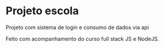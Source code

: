 # Projeto escola

Projeto com sistema de login e consumo de dados via api

Feito com acompanhamento do curso full stack JS e NodeJS.

